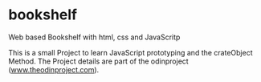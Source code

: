 # bookshelf
Web based Bookshelf with html, css and JavaScritp

This is a small Project to learn JavaScript prototyping and the crateObject Method. The Project details are part of the odinproject (www.theodinproject.com).